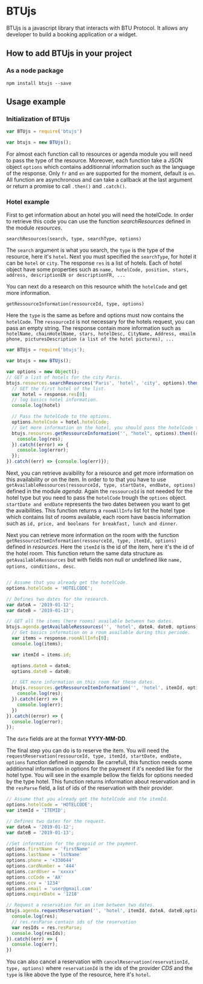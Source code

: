 # BTUjs

BTUjs is a javascript library that interacts with BTU Protocol. It allows any developer to build a booking application or a widget.

## How to add BTUjs in your project

### As a node package

```
npm install btujs --save
```

## Usage example

### Initialization of BTUjs

```javascript
var BTUjs = require('btujs')

var btujs = new BTUjs();
```
For almost each function call to resources or agenda module you will need to pass the type of the resource. Moreover, each function take a JSON object ```options``` which contains additionnal information such as the language of the response. Only ```fr``` and ```en``` are supported for the moment, default is ```en```. All function are asynchronous and can take a callback at the last argument or return a promise to call ```.then()``` and ```.catch()```.

### Hotel example

First to get information about an hotel you will need the hotelCode. In order to retrieve this code you can use the function
*searchResources* defined in the module *resources*.

```searchResources(search, type, searchType, options)```

The ```search``` argument is what you search, the ```type``` is the type of the resource, here it's ```hotel```.
Next you must specified the ```searchType```, for hotel it can be ```hotel``` or ```city```.
The response ```res``` is a list of hotels. Each of hotel object have some properties such as ```name, hotelCode, position, stars, address, descriptionEN or descriptionFR, ...```

You can next do a research on this resource whith the ```hotelCode``` and get more information.

```getRessourceInformation(ressourceId, type, options)```

Here the ```type``` is the same as before and options must now contains the ```hotelCode```.
The ```ressourceId``` is not necessary for the hotels request, you can pass an empty string.
The response contain more information such as ```hotelName, chainHotelName, stars, hotelDesc, CityName, Address, emailm phone, picturesDescription (a list of the hotel pictures), ...```

```javascript
var BTUjs = require('btujs');

var btujs = new BTUjs();

var options = new Object();
// GET a list of hotels for the city Paris.
btujs.resources.searchResources('Paris', 'hotel', 'city', options).then((response) => {
  // GET the first hotel of the list.
  var hotel = response.res[0];
  // log basics hotel information.
  console.log(hotel)

  // Pass the hotelCode to the options.
  options.hotelCode = hotel.hotelCode;
  // Get more information on the hotel, you should pass the hotelCode to the options before
  btujs.resources.getRessourceInformation('', "hotel", options).then((res) => {
    console.log(res);
  }).catch((error) => {
    console.log(error);
  });
}).catch((err) => {console.log(err)});                                                                       
```
Next, you can retrieve avaibility for a resource and get more information on this availability or on the item.
In order to to that you have to use ```getAvailableRessources(ressourceId, type, startDate, endDate, options)``` defined in the module *agenda*.
Again the ```ressourceId``` is not needed for the hotel type but you need to pass the ```hotelCode``` trough the ```options``` object. ```startDate and endDate``` represents the two dates between you want to get the avaibilities.
This function returns a ```roomAllInfo``` list fot the hotel type which contains list of rooms available, each room have bascis information such as ```id, price, and booleans for breakfast, lunch and dinner```.

Next you can retrieve more information on the room with the function ```getRessourceItemInformation(ressourceId, type, itemId, options)``` defined in *resources*.
Here the ```itemId``` is the id of the item, here it's the id of the hotel room. This function return the same data structure as ```getAvailableRessources``` but with fields non null or undefined like ```name, options, conditions, desc```.

```javascript

// Assume that you already get the hotelCode.
options.hotelCode = 'HOTELCODE';

// Defines two dates for the research.
var dateA = '2019-01-12';
var dateB = '2019-01-13';

// GET all the items (here rooms) available between two dates.
btujs.agenda.getAvailableRessources('', 'hotel', dateA, dateB, options).then((response) => {
  // Get basics information on a room available during this periode.
  var items = response.roomAllInfo[0];
  console.log(items);

  var itemId = items.id;

  options.dateA = dateA;
  options.dateB = dateB;

  // GET more information on this room for these dates.
  btujs.resources.getRessourceItemInformation('', 'hotel', itemId, options).then((res) => {
    console.log(res);
  }).catch((err) => {
    console.log(err);
  })
}).catch((error) => {
  console.log(error);
});
```

The ```date``` fields are at the format **YYYY-MM-DD**.

The final step you can do is to reserve the item. You will need the ```requestReservation(ressourceId, type, itemId, startDate, endDate, options``` function defined in *agenda*. Be carrefull, this function needs some additionnal information in options for the payment if it's needed like for the hotel type. You will see in the example bellow the fields for options needed by the type hotel.
This function returns information about reservation and in the ```resParse``` field, a list of ids of the reservation with their provider.

```javascript
// Assume that you already get the hotelCode and the itemId.
options.hotelCode = 'HOTELCODE';
var itemId = 'ITEMID';

// Defines two dates for the request.
var dateA = '2019-01-12';
var dateB = '2019-01-13';

//Set information for the prepaid or the payment.
options.firstName = 'firstName'
options.lastName = 'lstName'
options.phone = '+330644'
options.cardNumber = '444'
options.cardUser = 'xxxxx'
options.ccCode = 'AX'
options.ccv = '1234'
options.email = 'user@gmail.com'
options.expireDate = '1218'

// Request a reservation for an item between two dates.
btujs.agenda.requestReservation('', 'hotel', itemId, dateA, dateB,options).then((res) => {
  console.log(res);
  // res.resParse contain ids of the reservation
  var resIds = res.resParse;
  console.log(resIds);
}).catch((err) => {
  console.log(err);
})
```
You can also cancel a reservation with ```cancelReservation(reservationId, type, options)``` where ```reservationId``` is the ids of the provider *CDS* and the ```type``` is like above the type of the resource, here it's ```hotel```.

